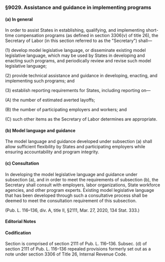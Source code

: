 ### §9029. Assistance and guidance in implementing programs ###

#### (a) In general ####

In order to assist States in establishing, qualifying, and implementing short-time compensation programs (as defined in section 3306(v) of title 26), the Secretary of Labor (in this section referred to as the "Secretary") shall—

(1) develop model legislative language, or disseminate existing model legislative language, which may be used by States in developing and enacting such programs, and periodically review and revise such model legislative language;

(2) provide technical assistance and guidance in developing, enacting, and implementing such programs; and

(3) establish reporting requirements for States, including reporting on—

(A) the number of estimated averted layoffs;

(B) the number of participating employers and workers; and

(C) such other items as the Secretary of Labor determines are appropriate.

#### (b) Model language and guidance ####

The model language and guidance developed under subsection (a) shall allow sufficient flexibility by States and participating employers while ensuring accountability and program integrity.

#### (c) Consultation ####

In developing the model legislative language and guidance under subsection (a), and in order to meet the requirements of subsection (b), the Secretary shall consult with employers, labor organizations, State workforce agencies, and other program experts. Existing model legislative language that has been developed through such a consultative process shall be deemed to meet the consultation requirement of this subsection.

(Pub. L. 116–136, div. A, title II, §2111, Mar. 27, 2020, 134 Stat. 333.)

#### **Editorial Notes** ####

#### Codification ####

Section is comprised of section 2111 of Pub. L. 116–136. Subsec. (d) of section 2111 of Pub. L. 116–136 repealed provisions formerly set out as a note under section 3306 of Title 26, Internal Revenue Code.